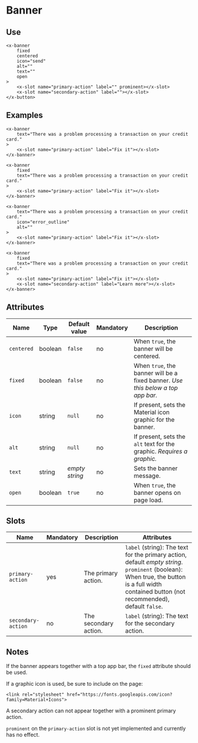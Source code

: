# Banner

## Use

```
<x-banner
    fixed
    centered
    icon="send"
    alt=""
    text=""
    open
>
    <x-slot name="primary-action" label="" prominent></x-slot>
    <x-slot name="secondary-action" label=""></x-slot>
</x-button>
```

## Examples

```
<x-banner
    text="There was a problem processing a transaction on your credit card."
>
    <x-slot name="primary-action" label="Fix it"></x-slot>
</x-banner>

<x-banner
    fixed
    text="There was a problem processing a transaction on your credit card."
>
    <x-slot name="primary-action" label="Fix it"></x-slot>
</x-banner>

<x-banner
    text="There was a problem processing a transaction on your credit card."
    icon="error_outline"
    alt=""
>
    <x-slot name="primary-action" label="Fix it"></x-slot>
</x-banner>

<x-banner
    fixed
    text="There was a problem processing a transaction on your credit card."
>
    <x-slot name="primary-action" label="Fix it"></x-slot>
    <x-slot name="secondary-action" label="Learn more"></x-slot>
</x-banner>
```

## Attributes

| Name       | Type    | Default value  | Mandatory | Description                                                                   |
|------------|---------|----------------|-----------|-------------------------------------------------------------------------------|
| `centered` | boolean | `false`        | no        | When `true`, the banner will be centered.                                       |
| `fixed`    | boolean | `false`        | no        | When `true`, the banner will be a fixed banner. *Use this below a top app bar.* |
| `icon`     | string  | `null`         | no        | If present, sets the Material icon graphic for the banner.                    |
| `alt`      | string  | `null`         | no        | If present, sets the `alt` text for the graphic. *Requires a graphic.*        |
| `text`     | string  | *empty string* | no        | Sets the banner message.                                                      |
| `open`     | boolean | `true`         | no        | When `true`, the banner opens on page load.                                     |

## Slots
| Name               | Mandatory | Description            | Attributes                                                                                                                                                                                         |
|--------------------|-----------|------------------------|----------------------------------------------------------------------------------------------------------------------------------------------------------------------------------------------------|
| `primary-action`   | yes       | The primary action.    | `label` (string): The text for the primary action, default *empty string*. <br/> `prominent` (boolean): When true, the button is a full width contained button (not recommended), default `false`. |
| `secondary-action` | no        | The secondary action.  | `label` (string): The text for the secondary action.                                                                                                                                               |

## Notes

If the banner appears together with a top app bar, the `fixed` attribute should be used.

If a graphic icon is used, be sure to include on the page:
```
<link rel="stylesheet" href="https://fonts.googleapis.com/icon?family=Material+Icons">
```

A secondary action can not appear together with a prominent primary action.

`prominent` on the `primary-action` slot is not yet implemented and currently has no effect.

